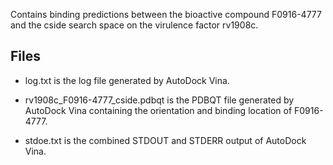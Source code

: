 Contains binding predictions between the bioactive compound F0916-4777 and the cside search space on the virulence factor rv1908c.

## Files

- log.txt is the log file generated by AutoDock Vina.

- rv1908c_F0916-4777_cside.pdbqt is the PDBQT file generated by AutoDock Vina containing the orientation and binding location of F0916-4777.

- stdoe.txt is the combined STDOUT and STDERR output of AutoDock Vina.

